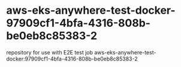 # aws-eks-anywhere-test-docker-97909cf1-4bfa-4316-808b-be0eb8c85383-2
repository for use with E2E test job aws-eks-anywhere-test-docker:97909cf1-4bfa-4316-808b-be0eb8c85383-2
